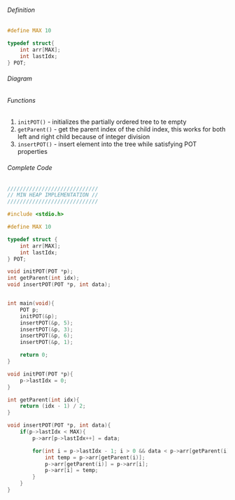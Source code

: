 ###### Definition
```c
#define MAX 10

typedef struct{
    int arr[MAX];
    int lastIdx;
} POT;
```

###### Diagram


###### Functions
1. `initPOT()` - initializes the partially ordered tree to te empty
2. `getParent()` - get the parent index of the child index, this works for both left and right child because of integer division
3. `insertPOT()` - insert element into the tree while satisfying POT properties

###### Complete Code
```c
/////////////////////////////
// MIN HEAP IMPLEMENTATION //
/////////////////////////////

#include <stdio.h>

#define MAX 10

typedef struct {
    int arr[MAX];
    int lastIdx;
} POT;

void initPOT(POT *p);
int getParent(int idx);
void insertPOT(POT *p, int data);


int main(void){
    POT p;
    initPOT(&p);
    insertPOT(&p, 5);
    insertPOT(&p, 3);
    insertPOT(&p, 6);
    insertPOT(&p, 1);

    return 0;
}

void initPOT(POT *p){
    p->lastIdx = 0;
}

int getParent(int idx){
    return (idx - 1) / 2;
}

void insertPOT(POT *p, int data){
    if(p->lastIdx < MAX){
        p->arr[p->lastIdx++] = data;

        for(int i = p->lastIdx - 1; i > 0 && data < p->arr[getParent(i)]; i = getParent(i)){
            int temp = p->arr[getParent(i)];
            p->arr[getParent(i)] = p->arr[i];
            p->arr[i] = temp;
        }
    }
}
```